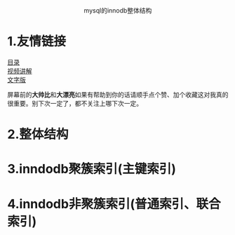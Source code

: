 <center>mysql的innodb整体结构</center>

# 1.友情链接
[目录](https://github.com/edanlx/SealBook/blob/master/catalog.md)  
[视频讲解](https://www.bilibili.com/video/BV1Ey4y167HQ/)   
[文字版](https://github.com/edanlx/SealBook/blob/master/mysql/structure.md)

屏幕前的**大帅比**和**大漂亮**如果有帮助到你的话请顺手点个赞、加个收藏这对我真的很重要。别下次一定了，都不关注上哪下次一定。

# 2.整体结构
# 3.inndodb聚簇索引(主键索引)
# 4.inndodb非聚簇索引(普通索引、联合索引)